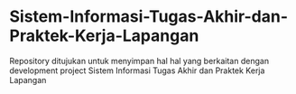 # Sistem-Informasi-Tugas-Akhir-dan-Praktek-Kerja-Lapangan
Repository ditujukan untuk menyimpan hal hal yang berkaitan dengan development project Sistem Informasi Tugas Akhir dan Praktek Kerja Lapangan
